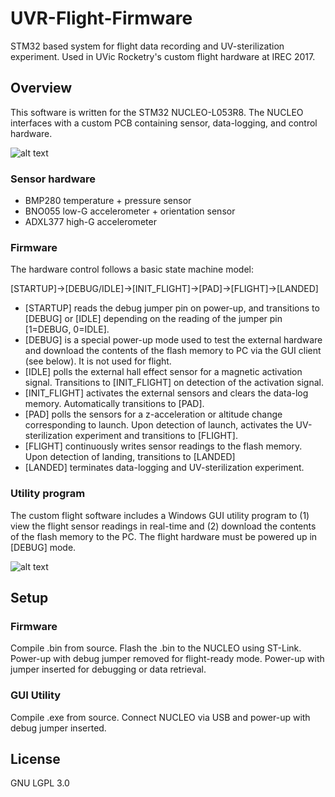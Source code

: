 # UVR-Flight-Firmware

STM32 based system for flight data recording and UV-sterilization experiment. Used in UVic Rocketry's custom flight hardware at IREC 2017.

## Overview
This software is written for the STM32 NUCLEO-L053R8. The NUCLEO interfaces with a custom PCB containing sensor, data-logging, and control hardware. 

![alt text](http://i.imgur.com/UvqYlsa.jpg)

### Sensor hardware
* BMP280 temperature + pressure sensor
* BNO055 low-G accelerometer + orientation sensor
* ADXL377 high-G accelerometer

### Firmware
The hardware control follows a basic state machine model:

[STARTUP]->[DEBUG/IDLE]->[INIT_FLIGHT]->[PAD]->[FLIGHT]->[LANDED]

* [STARTUP] reads the debug jumper pin on power-up, and transitions to [DEBUG] or [IDLE] depending on the reading of the jumper pin [1=DEBUG, 0=IDLE].
* [DEBUG] is a special power-up mode used to test the external hardware and download the contents of the flash memory to PC via the GUI client (see below).  It is not used for flight.
* [IDLE] polls the external hall effect sensor for a magnetic activation signal. Transitions to [INIT_FLIGHT] on detection of the activation signal.
* [INIT_FLIGHT] activates the external sensors and clears the data-log memory. Automatically transitions to [PAD].
* [PAD] polls the sensors for a z-acceleration or altitude change corresponding to launch. Upon detection of launch, activates the UV-sterilization experiment and transitions to [FLIGHT].
* [FLIGHT] continuously writes sensor readings to the flash memory. Upon detection of landing, transitions to [LANDED]
* [LANDED] terminates data-logging and UV-sterilization experiment. 

### Utility program
The custom flight software includes a Windows GUI utility program to (1) view the flight sensor readings in real-time and (2) download the contents of the flash memory to the PC. The flight hardware must be powered up in [DEBUG] mode.

![alt text](http://i.imgur.com/FNl8FKY.jpg)

## Setup

### Firmware

Compile .bin from source. Flash the .bin to the NUCLEO using ST-Link. Power-up with debug jumper removed for flight-ready mode. Power-up with jumper inserted for debugging or data retrieval.

### GUI Utility

Compile .exe from source. Connect NUCLEO via USB and power-up with debug jumper inserted.

## License
GNU LGPL 3.0
